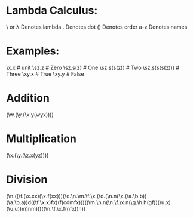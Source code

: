 # Lambda Calculus:
  \ or λ  Denotes lambda
  .       Denotes dot
  ()      Denotes order
  a-z     Denotes names

# Examples:

\x.x            # unit
\sz.z           # Zero
\sz.s(z)        # One
\sz.s(s(z))     # Two
\sz.s(s(s(z)))  # Three
\xy.x           # True
\xy.y           # False

# Addition

(\w.(\y.(\x.y(wyx))))

# Multiplication

(\x.(\y.(\z.x(yz))))

# Division

(\n.((\f.(\x.xx)(\x.f(xx)))(\c.\n.\m.\f.\x.(\d.(\n.n(\x.(\a.\b.b))(\a.\b.a))d((\f.\x.x)fx)(f(cdmfx)))((\m.\n.n(\n.\f.\x.n(\g.\h.h(gf))(\u.x)(\u.u))m)nm)))((\n.\f.\x.f(nfx))n))
